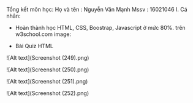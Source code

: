 Tổng kết môn học:
Họ và tên : Nguyễn Văn Mạnh
Mssv : 16021046
I. Cá nhân:
- Hoàn thành học HTML, CSS, Boostrap, Javascript ở mức 80%.
trên w3school.com
image: 
* Bài Quiz HTML

![Alt text](Screenshot (249).png)

![Alt text](Screenshot (250).png)

![Alt text](Screenshot (251).png)

![Alt text](Screenshot (252).png)

